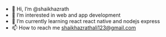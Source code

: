- 👋 Hi, I’m @shaikhazrath
- 👀 I’m interested in web and app development
- 🌱 I’m currently learning react react native and nodejs express
- 📫 How to reach me shaikhazrathali123@gmail.com 

<!---
shaikhazrath/shaikhazrath is a ✨ special ✨ repository because its `README.md` (this file) appears on your GitHub profile.
You can click the Preview link to take a look at your changes.
--->
